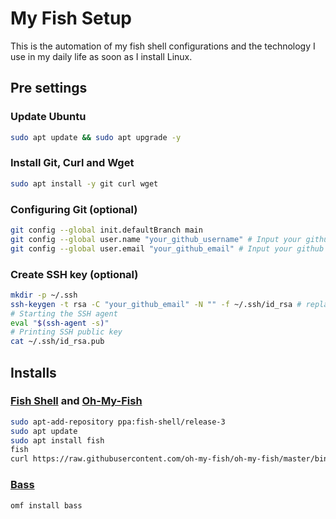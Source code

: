# My Fish Setup

This is the automation of my fish shell configurations and the technology I use in my daily life as soon as I install Linux.

## Pre settings

### Update Ubuntu
```sh
sudo apt update && sudo apt upgrade -y
```

### Install Git, Curl and Wget

```sh
sudo apt install -y git curl wget
```

### Configuring Git (optional)

```bash
git config --global init.defaultBranch main
git config --global user.name "your_github_username" # Input your github username
git config --global user.email "your_github_email" # Input your github email
```

### Create SSH key (optional)

```bash
mkdir -p ~/.ssh
ssh-keygen -t rsa -C "your_github_email" -N "" -f ~/.ssh/id_rsa # replace "your_github_email"
# Starting the SSH agent
eval "$(ssh-agent -s)"
# Printing SSH public key
cat ~/.ssh/id_rsa.pub
```


## Installs

### [Fish Shell](https://github.com/fish-shell/fish-shell) and [Oh-My-Fish](https://github.com/oh-my-fish/oh-my-fish)

```sh
sudo apt-add-repository ppa:fish-shell/release-3
sudo apt update
sudo apt install fish
fish
curl https://raw.githubusercontent.com/oh-my-fish/oh-my-fish/master/bin/install | fish
```

### [Bass](https://github.com/edc/bass)

```sh
omf install bass
```
